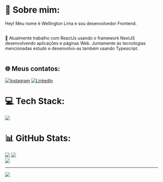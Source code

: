 # 💫 Sobre mim:
Hey! Meu nome é Wellington Lima e sou desenvolvedor Frontend. <br><br>

🔭 Atualmente trabalho com ReactJs usando o framework NextJS desenvolvendo aplicações e páginas Web.
Juntamente às tecnologias mencionadas estudo e desenvolvo-as também usando Typescript. <br><br>

## 🌐 Meus contatos:
[![Instagram](https://img.shields.io/badge/Instagram-%23E4405F.svg?logo=Instagram&logoColor=white)](https://instagram.com/https://www.instagram.com/__wellingtonlima__/) [![LinkedIn](https://img.shields.io/badge/LinkedIn-%230077B5.svg?logo=linkedin&logoColor=white)](https://www.linkedin.com/in/wellington-lima-710b37233/) 

# 💻 Tech Stack:                  
<p align="left">
  <a href="https://skillicons.dev">
    <img src="https://skillicons.dev/icons?i=html,css,javascript,typescript,sass,react,next,tailwind" />
  </a>
</p>

# 📊 GitHub Stats:

![](https://github-readme-stats.vercel.app/api?username=zWellingtonLima&theme=highcontrast&hide_border=false&include_all_commits=false&count_private=false)
![](https://github-readme-streak-stats.herokuapp.com/?user=zWellingtonLima&theme=highcontrast&hide_border=false)<br/> 
![](https://github-readme-stats.vercel.app/api/top-langs/?username=zWellingtonLima&theme=highcontrast&hide_border=false&include_all_commits=false&count_private=false&layout=compact)  

------
[![](https://visitcount.itsvg.in/api?id=zWellingtonLima&label=%3AD&color=6&icon=2&pretty=false)](https://visitcount.itsvg.in)

